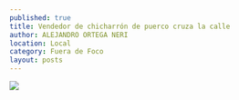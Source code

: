 ```yaml
---
published: true
title: Vendedor de chicharrón de puerco cruza la calle
author: ALEJANDRO ORTEGA NERI
location: Local
category: Fuera de Foco
layout: posts
---
```


![](http://i.imgur.com/Ww8HxSSm.jpg)
